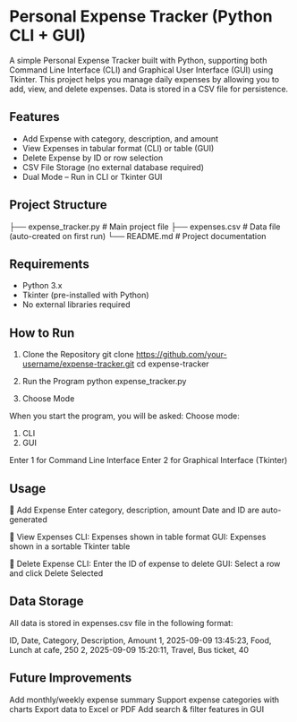 # Personal Expense Tracker (Python CLI + GUI)

A simple Personal Expense Tracker built with Python, supporting both Command Line Interface (CLI) and Graphical User Interface (GUI) using Tkinter.
This project helps you manage daily expenses by allowing you to add, view, and delete expenses. Data is stored in a CSV file for persistence.

## Features

* Add Expense with category, description, and amount
* View Expenses in tabular format (CLI) or table (GUI)
* Delete Expense by ID or row selection
* CSV File Storage (no external database required)
* Dual Mode – Run in CLI or Tkinter GUI

## Project Structure
├── expense_tracker.py     # Main project file
├── expenses.csv           # Data file (auto-created on first run)
└── README.md              # Project documentation

## Requirements

* Python 3.x
* Tkinter (pre-installed with Python)
* No external libraries required

## How to Run
1. Clone the Repository
git clone https://github.com/your-username/expense-tracker.git
cd expense-tracker

2. Run the Program
python expense_tracker.py

3. Choose Mode

When you start the program, you will be asked:
Choose mode:
1. CLI
2. GUI


Enter 1 for Command Line Interface
Enter 2 for Graphical Interface (Tkinter)

## Usage
🔹 Add Expense
Enter category, description, amount
Date and ID are auto-generated

🔹 View Expenses
CLI: Expenses shown in table format
GUI: Expenses shown in a sortable Tkinter table

🔹 Delete Expense
CLI: Enter the ID of expense to delete
GUI: Select a row and click Delete Selected

## Data Storage
All data is stored in expenses.csv file in the following format:

ID, Date, Category, Description, Amount
1, 2025-09-09 13:45:23, Food, Lunch at cafe, 250
2, 2025-09-09 15:20:11, Travel, Bus ticket, 40

## Future Improvements
Add monthly/weekly expense summary
Support expense categories with charts
Export data to Excel or PDF
Add search & filter features in GUI
